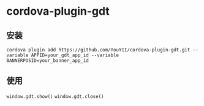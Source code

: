 # cordova-plugin-gdt

## 安装
`cordova plugin add https://github.com/YouYII/cordova-plugin-gdt.git --variable APPID=your_gdt_app_id --variable BANNERPOSID=your_banner_app_id`

## 使用
`window.gdt.show()`
`window.gdt.close()`